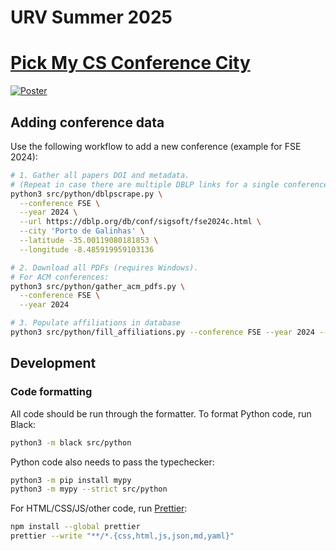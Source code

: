 # URV Summer 2025

# [Pick My CS Conference City](https://pickmycsconference.city)

[![Poster](https://pickmycsconference.city/poster.jpg)](https://pickmycsconference.city/poster.pdf)

## Adding conference data

Use the following workflow to add a new conference (example for FSE 2024):

```bash
# 1. Gather all papers DOI and metadata.
# (Repeat in case there are multiple DBLP links for a single conference.)
python3 src/python/dblpscrape.py \
  --conference FSE \
  --year 2024 \
  --url https://dblp.org/db/conf/sigsoft/fse2024c.html \
  --city 'Porto de Galinhas' \
  --latitude -35.00119080181853 \
  --longitude -8.485919959103136

# 2. Download all PDFs (requires Windows).
# For ACM conferences:
python3 src/python/gather_acm_pdfs.py \
  --conference FSE \
  --year 2024

# 3. Populate affiliations in database
python3 src/python/fill_affiliations.py --conference FSE --year 2024 --pdf-directory '.pdfs/FSE 2024'
```

## Development

### Code formatting

All code should be run through the formatter. To format Python code, run Black:

```bash
python3 -m black src/python
```

Python code also needs to pass the typechecker:

```bash
python3 -m pip install mypy
python3 -m mypy --strict src/python
```

For HTML/CSS/JS/other code, run [Prettier](https://prettier.io):

```bash
npm install --global prettier
prettier --write "**/*.{css,html,js,json,md,yaml}"
```
